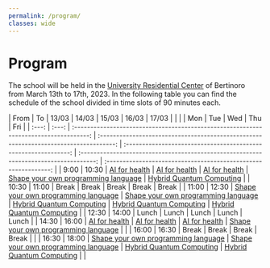 ```yaml
---
permalink: /program/
classes: wide
---
```


# Program

The school will be held in the [University Residential Center](https://www.ceub.it/?lang=en) of Bertinoro from March 13th to 17th, 2023.
In the following table you can find the schedule of the school divided in time slots of 90 minutes each.

| From | To | 13/03 | 14/03 | 15/03 | 16/03 | 17/03 |
|       |       |                                          Mon                                          |                                          Tue                                          |                               Wed                               |                                          Thu                                          |                               Fri                               |
| :---: | :---: | :-----------------------------------------------------------------------------------: | :-----------------------------------------------------------------------------------: | :-------------------------------------------------------------: | :-----------------------------------------------------------------------------------: | :-------------------------------------------------------------: |
| 9:00  | 10:30 |                       [AI for health](../courses#ai-for-health)                       |                        [AI for health](/courses#ai-for-health)                        |            [AI for health](../courses#ai-for-health)            | [Shape your own programming language](../courses#shape-your-own-programming-language) | [Hybrid Quantum Computing](../courses#hybrid-quantum-computing) |
| 10:30 | 11:00 |                                         Break                                         |                                         Break                                         |                              Break                              |                                         Break                                         |                              Break                              |
| 11:00 | 12:30 | [Shape your own programming language](../courses#shape-your-own-programming-language) | [Shape your own programming language](../courses#shape-your-own-programming-language) | [Hybrid Quantum Computing](../courses#hybrid-quantum-computing) |            [Hybrid Quantum Computing](../courses#hybrid-quantum-computing)            | [Hybrid Quantum Computing](../courses#hybrid-quantum-computing) |
| 12:30 | 14:00 |                                         Lunch                                         |                                         Lunch                                         |                              Lunch                              |                                         Lunch                                         |                              Lunch                              |
| 14:30 | 16:00 |                       [AI for health](../courses#ai-for-health)                       |                       [AI for health](../courses#ai-for-health)                       |            [AI for health](../courses#ai-for-health)            | [Shape your own programming language](../courses#shape-your-own-programming-language) |                                                                 |
| 16:00 | 16:30 |                                         Break                                         |                                         Break                                         |                              Break                              |                                         Break                                         |                                                                 |
| 16:30 | 18:00 | [Shape your own programming language](../courses#shape-your-own-programming-language) | [Shape your own programming language](../courses#shape-your-own-programming-language) | [Hybrid Quantum Computing](../courses#hybrid-quantum-computing) |            [Hybrid Quantum Computing](../courses#hybrid-quantum-computing)            |                                                                 |
